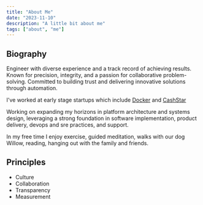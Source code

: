 ```yaml
---
title: "About Me"
date: "2023-11-10"
description: "A little bit about me"
tags: ["about", "me"]
---
```


## Biography

Engineer with diverse experience and a track record of achieving results. Known for precision, integrity, and a passion for collaborative problem-solving. Committed to building trust and delivering innovative solutions through automation.

I've worked at early stage startups which include [Docker](https://www.linkedin.com/company/docker/) and [CashStar](https://www.linkedin.com/company/cashstar/)

Working on expanding my horizons in platform architecture and systems design, leveraging a strong foundation in software implementation, product delivery, devops and sre practices, and support.

In my free time I enjoy exercise, guided meditation, walks with our dog Willow, reading, hanging out with the family and friends.

## Principles

- Culture
- Collaboration
- Transparency
- Measurement
